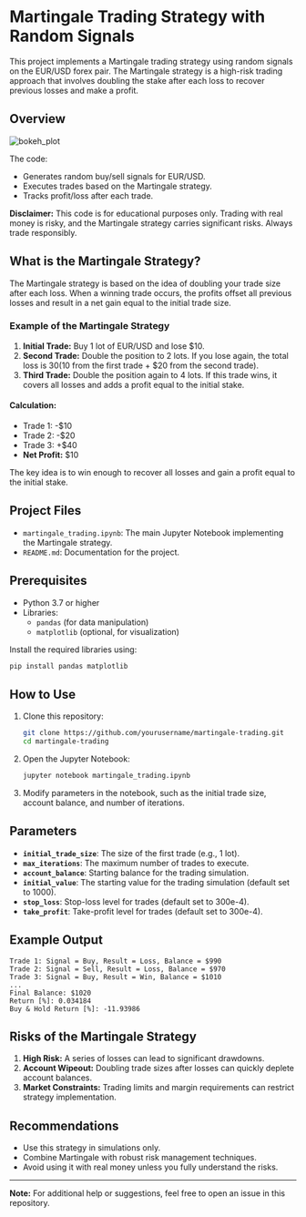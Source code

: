 # Martingale Trading Strategy with Random Signals

This project implements a Martingale trading strategy using random signals on the EUR/USD forex pair. The Martingale strategy is a high-risk trading approach that involves doubling the stake after each loss to recover previous losses and make a profit.

## Overview
![bokeh_plot](https://github.com/user-attachments/assets/343e5ba0-d3c4-44af-8f64-87275c9cd45d)

The code:
- Generates random buy/sell signals for EUR/USD.
- Executes trades based on the Martingale strategy.
- Tracks profit/loss after each trade.

**Disclaimer:** This code is for educational purposes only. Trading with real money is risky, and the Martingale strategy carries significant risks. Always trade responsibly.

## What is the Martingale Strategy?

The Martingale strategy is based on the idea of doubling your trade size after each loss. When a winning trade occurs, the profits offset all previous losses and result in a net gain equal to the initial trade size.

### Example of the Martingale Strategy

1. **Initial Trade:** Buy 1 lot of EUR/USD and lose $10.
2. **Second Trade:** Double the position to 2 lots. If you lose again, the total loss is $30 ($10 from the first trade + $20 from the second trade).
3. **Third Trade:** Double the position again to 4 lots. If this trade wins, it covers all losses and adds a profit equal to the initial stake.

#### Calculation:
- Trade 1: -$10
- Trade 2: -$20
- Trade 3: +$40
- **Net Profit:** $10

The key idea is to win enough to recover all losses and gain a profit equal to the initial stake.

## Project Files

- `martingale_trading.ipynb`: The main Jupyter Notebook implementing the Martingale strategy.
- `README.md`: Documentation for the project.

## Prerequisites

- Python 3.7 or higher
- Libraries:
  - `pandas` (for data manipulation)
  - `matplotlib` (optional, for visualization)
  
Install the required libraries using:
```bash
pip install pandas matplotlib
```

## How to Use

1. Clone this repository:
   ```bash
   git clone https://github.com/yourusername/martingale-trading.git
   cd martingale-trading
   ```

2. Open the Jupyter Notebook:
   ```bash
   jupyter notebook martingale_trading.ipynb
   ```

3. Modify parameters in the notebook, such as the initial trade size, account balance, and number of iterations.

## Parameters

- **`initial_trade_size`**: The size of the first trade (e.g., 1 lot).
- **`max_iterations`**: The maximum number of trades to execute.
- **`account_balance`**: Starting balance for the trading simulation.
- **`initial_value`**: The starting value for the trading simulation (default set to 1000).
- **`stop_loss`**: Stop-loss level for trades (default set to 300e-4).
- **`take_profit`**: Take-profit level for trades (default set to 300e-4).

## Example Output

```
Trade 1: Signal = Buy, Result = Loss, Balance = $990
Trade 2: Signal = Sell, Result = Loss, Balance = $970
Trade 3: Signal = Buy, Result = Win, Balance = $1010
...
Final Balance: $1020
Return [%]: 0.034184
Buy & Hold Return [%]: -11.93986
```

## Risks of the Martingale Strategy

1. **High Risk:** A series of losses can lead to significant drawdowns.
2. **Account Wipeout:** Doubling trade sizes after losses can quickly deplete account balances.
3. **Market Constraints:** Trading limits and margin requirements can restrict strategy implementation.

## Recommendations

- Use this strategy in simulations only.
- Combine Martingale with robust risk management techniques.
- Avoid using it with real money unless you fully understand the risks.


---

**Note:** For additional help or suggestions, feel free to open an issue in this repository.
